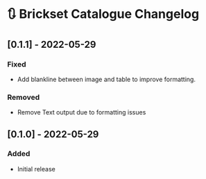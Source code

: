 # :arrows_clockwise: Brickset Catalogue Changelog


## [0.1.1] - 2022-05-29
### Fixed
- Add blankline between image and table to improve formatting.

### Removed
- Remove Text output due to formatting issues
## [0.1.0] - 2022-05-29
### Added
- Initial release